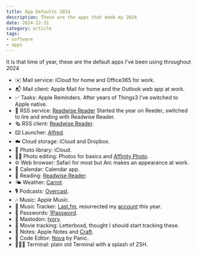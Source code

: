 ```yaml
---
title: App Defaults 2024
description: These are the apps that made my 2024
date: 2024-12-31
category: article
tags:
- software
- apps
---
```


It is that time of year, these are the default apps I've been using throughout 2024

- ✉️ Mail service: iCloud for home and Office365 for work.
- 📬 Mail client: Apple Mail for home and the Outlook web app at work.
- ✅ Tasks: Apple Reminders. After years of Things3 I’ve switched to Apple native.
- 📰 RSS service: [Readwise Reader](https://readwise.io/read) Started the year on Reeder, switched to lire and ending with Readwise Reader.
- 🗞️ RSS client: [Readwise Reader](https://readwise.io/read).
- ⌨️ Launcher: [Alfred](https://www.alfredapp.com).
- ☁️ Cloud storage: iCloud and Dropbox.
- 🌅 Photo library: iCloud.
- 🤳🏻 Photo editing: Photos for basics and [Affinity Photo](https://affinity.serif.com/en-gb/photo/).
- 🌐 Web browser: Safari for most but Arc makes an appearance at work.
- 📆 Calendar: Calendar app.
- 📖 Reading: [Readwise Reader](https://readwise.io/read).
- 🌤️ Weather: [Carrot](https://www.meetcarrot.com/weather/).
- 🎙️ Podcasts: [Overcast](https://overcast.fm/).
- 🎶 Music: Apple Music.
- 🎼 Music Tracker: [Last.fm](https://www.last.fm/home), resurrected my [account](https://www.last.fm/user/FunkyLarma) this year.
- 🔐 Passwords: [1Password](https://1password.com/).
- 🐘 Mastodon: [Ivory](https://tapbots.com/ivory/).
- 🍿 Movie tracking: Letterboxd, thought I should start tracking these.
- 📝 Notes: Apple Notes and [Craft](https://www.craft.do/).
- 🧮 Code Editor: [Nova](https://nova.app/) by Panic.
- 👨🏻‍💻 Terminal: plain old Terminal with a splash of ZSH.
